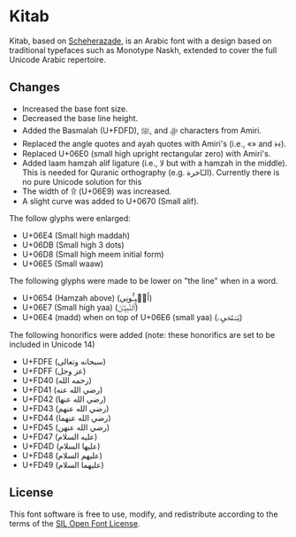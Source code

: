 # Kitab

Kitab, based on [Scheherazade](https://software.sil.org/scheherazade/), is an Arabic font
with a design based on traditional typefaces such as Monotype Naskh,
extended to cover the full Unicode Arabic repertoire.

## Changes

- Increased the base font size.
- Decreased the base line height.
- Added the Basmalah (U+FDFD), ﷺ, and ﷻ characters from Amiri.
- Replaced the angle quotes and ayah quotes with Amiri's (i.e., «» and ﴿﴾).
- Replaced U+06E0 (small high upright rectangular zero) with Amiri's.
- Added laam hamzah alif ligature (i.e., لا but with a hamzah in the middle).
  This is needed for Quranic orthography (e.g. الـٔاخرة).
  Currently there is no pure Unicode solution for this
- The width of ۩ (U+06E9) was increased.
- A slight curve was added to U+0670 (Small alif).

The follow glyphs were enlarged:
- U+06E4 (Small high maddah)
- U+06DB (Small high 3 dots)
- U+06D8 (Small high meem initial form)
- U+06E5 (Small waaw)

The following glyphs were made to be lower on "the line" when in a word.
- U+0654 (Hamzah above) (أَنۢبِـُٔونِی)
- U+06E7 (Small high yaa) (ٱلنَّبِیِّـۧنَ)
- U+06E4 (madd) when on top of U+06E6 (small yaa) (یَسۡتَحۡیِۦۤ)

The following honorifics were added (note: these honorifics are set to be included in Unicode 14)
- U+FDFE (سبحانه وتعالى)
- U+FDFF (عز وجل)
- U+FD40 (رحمه الله)
- U+FD41 (رضي الله عنه)
- U+FD42 (رضي الله عنها)
- U+FD43 (رضي الله عنهم)
- U+FD44 (رضي الله عنهما)
- U+FD45 (رضي الله عنهن)
- U+FD47 (عليه السلام)
- U+FD4D (عليها السلام)
- U+FD48 (عليهم السلام)
- U+FD49 (عليهما السلام)

## License

This font software is free to use, modify, and redistribute
according to the terms of the [SIL Open Font License](http://scripts.sil.org/ofl).
